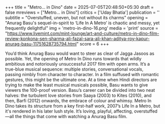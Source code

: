 +++
title = "Metro... in Dino"
date = 2025-07-05T20:48:50+05:30
draft = false
mreviews = ["Metro... in Dino"]
critics = ['Uday Bhatia']
publication = ''
subtitle = "Overstuffed, uneven, but not without its charms"
opening = "Anurag Basu's sequel-in-spirit to ‘Life In A Metro’ is chaotic and messy, yet frequently delightful"
img = 'metro-in-dino-16.png'
media = 'print'
source = "https://www.livemint.com/mint-lounge/art-and-culture/metro-in-dino-film-review-konkona-sen-sharma-ali-fazal-sara-ali-khan-aditya-roy-kapur-anurag-basu-11751628735794.html"
score = 6
+++

You’d think Anurag Basu would want to steer as clear of Jagga Jasoos as possible. Yet, the opening of Metro In Dino runs towards that wildly ambitious and notoriously unsuccessful 2017 film with open arms. It’s a true-blue musical sequence: multiple stories, conversational vocals, passing nimbly from character to character. In a film suffused with romantic gestures, this might be the ultimate one. At a time when Hindi directors are trying to make the least musical musicals possible, Basu wants to give viewers the 100-proof version. Basu’s career can be divided into two neat halves: the turbulent love stories from Saaya (2003) to Kites (2010), and then, Barfi (2012) onwards, the embrace of colour and whimsy. Metro In Dino takes its structure from a key first-half work, 2007’s Life In a Metro, but it's rendered in his later lush style. It’s loving, playful, affecting, overstuffed—all the things that come with watching a Anurag Basu film.
